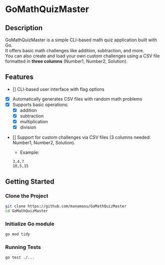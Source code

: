 # GoMathQuizMaster

## Description

GoMathQuizMaster is a simple CLI-based math quiz application built with Go.  
It offers basic math challenges like addition, subtraction, and more.  
You can also create and load your own custom challenges using a CSV file formatted in **three columns** (Number1, Number2, Solution).

## Features

- [] CLI-based user interface with flag options
- [x] Automatically generates CSV files with random math problems
- [x] Supports basic operations:
  - [x] addition
  - [x] subtraction
  - [x] multiplication
  - [x] division
- [] Support for custom challenges via CSV files (3 columns needed: Number1, Number2, Solution).
  - Example:

  ```csv
  3,4,7
  10,5,15
  ```

## Getting Started

### Clone the Project

```bash
git clone https://github.com/manamasu/GoMathQuizMaster
cd GoMathQuizMaster
```

### Initialize Go module

```bash
go mod tidy
```

### Running Tests

```bash
go test ./...
```
